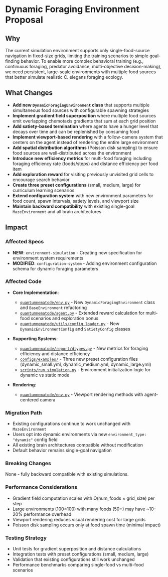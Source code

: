 # Dynamic Foraging Environment Proposal

## Why

The current simulation environment supports only single-food-source navigation in fixed-size grids, limiting the training scenarios to simple goal-finding behavior. To enable more complex behavioral training (e.g., continuous foraging, predator avoidance, multi-objective decision-making), we need persistent, large-scale environments with multiple food sources that better simulate realistic C. elegans foraging ecology.

## What Changes

- **Add new `DynamicForagingEnvironment` class** that supports multiple simultaneous food sources with configurable spawning strategies
- **Implement gradient field superposition** where multiple food sources emit overlapping chemotaxis gradients that sum at each grid position
- **Add satiety-based termination** where agents have a hunger level that decays over time and can be replenished by consuming food
- **Implement viewport-based rendering** with a follow-camera system that centers on the agent instead of rendering the entire large environment
- **Add spatial distribution algorithms** (Poisson disk sampling) to ensure food sources are well-distributed across the environment
- **Introduce new efficiency metrics** for multi-food foraging including foraging efficiency rate (foods/steps) and distance efficiency per food item
- **Add exploration reward** for visiting previously unvisited grid cells to encourage search behavior
- **Create three preset configurations** (small, medium, large) for curriculum learning scenarios
- **Extend configuration system** with new environment parameters for food count, spawn intervals, satiety levels, and viewport size
- **Maintain backward compatibility** with existing single-goal `MazeEnvironment` and all brain architectures

## Impact

### Affected Specs
- **NEW**: `environment-simulation` - Creating new specification for environment system requirements
- **MODIFIED**: `configuration-system` - Adding environment configuration schema for dynamic foraging parameters

### Affected Code
- **Core Implementation**:
  - [`quantumnematode/env.py`](../../../packages/quantum-nematode/quantumnematode/env.py) - New `DynamicForagingEnvironment` class and `BaseEnvironment` refactoring
  - [`quantumnematode/agent.py`](../../../packages/quantum-nematode/quantumnematode/agent.py) - Extended reward calculation for multi-food scenarios and exploration bonus
  - [`quantumnematode/utils/config_loader.py`](../../../packages/quantum-nematode/quantumnematode/utils/config_loader.py) - New `DynamicEnvironmentConfig` and `SatietyConfig` classes

- **Supporting Systems**:
  - [`quantumnematode/report/dtypes.py`](../../../packages/quantum-nematode/quantumnematode/report/dtypes.py) - New metrics for foraging efficiency and distance efficiency
  - [`configs/examples/`](../../../configs/examples/) - Three new preset configuration files (dynamic_small.yml, dynamic_medium.yml, dynamic_large.yml)
  - [`scripts/run_simulation.py`](../../../scripts/run_simulation.py) - Environment initialization logic for dynamic vs static mode

- **Rendering**:
  - [`quantumnematode/env.py`](../../../packages/quantum-nematode/quantumnematode/env.py) - Viewport rendering methods with agent-centered camera

### Migration Path
- Existing configurations continue to work unchanged with `MazeEnvironment`
- Users opt into dynamic environments via new `environment_type: "dynamic"` config field
- All existing brain architectures compatible without modification
- Default behavior remains single-goal navigation

### Breaking Changes
None - fully backward compatible with existing simulations.

### Performance Considerations
- Gradient field computation scales with O(num_foods × grid_size) per step
- Large environments (100×100) with many foods (50+) may have ~10-20% performance overhead
- Viewport rendering reduces visual rendering cost for large grids
- Poisson disk sampling occurs only at food spawn time (minimal impact)

### Testing Strategy
- Unit tests for gradient superposition and distance calculations
- Integration tests with preset configurations (small, medium, large)
- Validation that existing configurations still work unchanged
- Performance benchmarks comparing single-food vs multi-food scenarios

